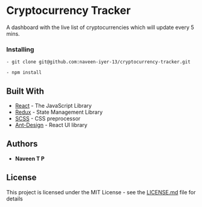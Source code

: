 # Cryptocurrency Tracker

A dashboard with the live list of cryptocurrencies which will update every 5 mins.

### Installing

```
- git clone git@github.com:naveen-iyer-13/cryptocurrency-tracker.git
```
```
- npm install
```


## Built With

* [React](https://reactjs.org/) - The JavaScript Library
* [Redux](https://redux.js.org/) - State Management Library
* [SCSS](https://sass-lang.com/) - CSS preprocessor
* [Ant-Design](https://ant.design/docs/react/introduce) - React UI library

## Authors

* **Naveen T P**

## License

This project is licensed under the MIT License - see the [LICENSE.md](LICENSE.md) file for details
